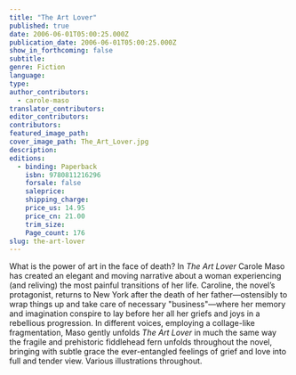 ```yaml
---
title: "The Art Lover"
published: true
date: 2006-06-01T05:00:25.000Z
publication_date: 2006-06-01T05:00:25.000Z
show_in_forthcoming: false
subtitle:
genre: Fiction
language:
type:
author_contributors:
  - carole-maso
translator_contributors:
editor_contributors:
contributors:
featured_image_path:
cover_image_path: The_Art_Lover.jpg
description:
editions:
  - binding: Paperback
    isbn: 9780811216296
    forsale: false
    saleprice:
    shipping_charge:
    price_us: 14.95
    price_cn: 21.00
    trim_size:
    Page_count: 176
slug: the-art-lover
---
```


What is the power of art in the face of death? In _The Art Lover_ Carole Maso has created an elegant and moving narrative about a woman experiencing (and reliving) the most painful transitions of her life. Caroline, the novel’s protagonist, returns to New York after the death of her father—ostensibly to wrap things up and take care of necessary "business"—where her memory and imagination conspire to lay before her all her griefs and joys in a rebellious progression. In different voices, employing a collage-like fragmentation, Maso gently unfolds _The Art Lover_ in much the same way the fragile and prehistoric fiddlehead fern unfolds throughout the novel, bringing with subtle grace the ever-entangled feelings of grief and love into full and tender view. Various illustrations throughout.

